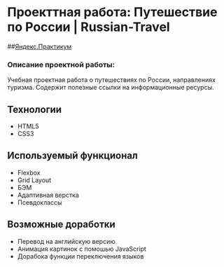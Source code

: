 # Проекттная работа: Путешествие по России | Russian-Travel
##[Яндекс.Практикум](https://practicum.yandex.ru)

### Описание проектной работы:
Учебная проектная работа о путешествиях по России, направлениях туризма. Содержит полезные ссылки на информационные ресурсы.

## Технологии
* HTML5 
* CSS3 

## Используемый функционал
* Flexbox
* Grid Layout
* БЭМ
* Адаптивная верстка
* Псевдоклассы 

## Возможные доработки
* Перевод на английскую версию
* Анимация картинок с помошью JavaScript
* Дорабока функции переключения языков
